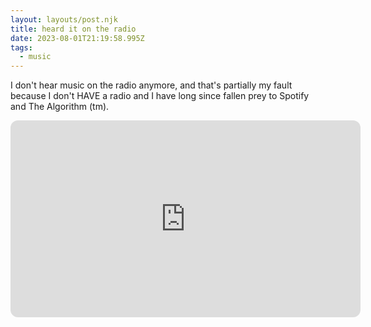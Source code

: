 ```yaml
---
layout: layouts/post.njk
title: heard it on the radio
date: 2023-08-01T21:19:58.995Z
tags:
  - music
---
```

I don't hear music on the radio anymore, and that's partially my fault because I don't HAVE a radio and I have long since fallen prey to Spotify and The Algorithm (tm).

<iframe width="560" height="315" style="border-radius:12px"  src="https://www.youtube.com/embed/Dxko6vJIHuY?si=ui-vWdLvn3MSXwdN" title="YouTube video player" frameborder="0" allow="accelerometer; autoplay; clipboard-write; encrypted-media; gyroscope; picture-in-picture; web-share" referrerpolicy="strict-origin-when-cross-origin" allowfullscreen></iframe>
